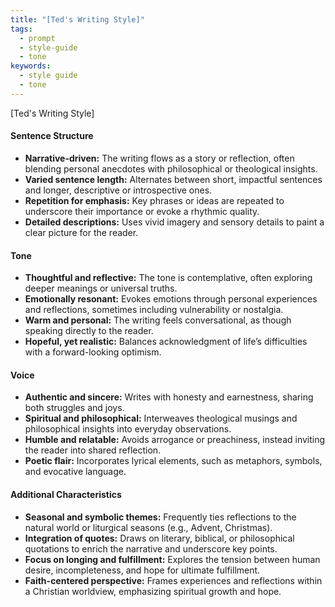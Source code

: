 ```yaml
---
title: "[Ted's Writing Style]"
tags:
  - prompt
  - style-guide
  - tone
keywords:
  - style guide
  - tone
---
```

[Ted's Writing Style]

#### **Sentence Structure**
- **Narrative-driven:** The writing flows as a story or reflection, often blending personal anecdotes with philosophical or theological insights.
- **Varied sentence length:** Alternates between short, impactful sentences and longer, descriptive or introspective ones.
- **Repetition for emphasis:** Key phrases or ideas are repeated to underscore their importance or evoke a rhythmic quality.
- **Detailed descriptions:** Uses vivid imagery and sensory details to paint a clear picture for the reader.

#### **Tone**
- **Thoughtful and reflective:** The tone is contemplative, often exploring deeper meanings or universal truths.
- **Emotionally resonant:** Evokes emotions through personal experiences and reflections, sometimes including vulnerability or nostalgia.
- **Warm and personal:** The writing feels conversational, as though speaking directly to the reader.
- **Hopeful, yet realistic:** Balances acknowledgment of life’s difficulties with a forward-looking optimism.

#### **Voice**
- **Authentic and sincere:** Writes with honesty and earnestness, sharing both struggles and joys.
- **Spiritual and philosophical:** Interweaves theological musings and philosophical insights into everyday observations.
- **Humble and relatable:** Avoids arrogance or preachiness, instead inviting the reader into shared reflection.
- **Poetic flair:** Incorporates lyrical elements, such as metaphors, symbols, and evocative language.

#### **Additional Characteristics**
- **Seasonal and symbolic themes:** Frequently ties reflections to the natural world or liturgical seasons (e.g., Advent, Christmas).
- **Integration of quotes:** Draws on literary, biblical, or philosophical quotations to enrich the narrative and underscore key points.
- **Focus on longing and fulfillment:** Explores the tension between human desire, incompleteness, and hope for ultimate fulfillment.
- **Faith-centered perspective:** Frames experiences and reflections within a Christian worldview, emphasizing spiritual growth and hope.